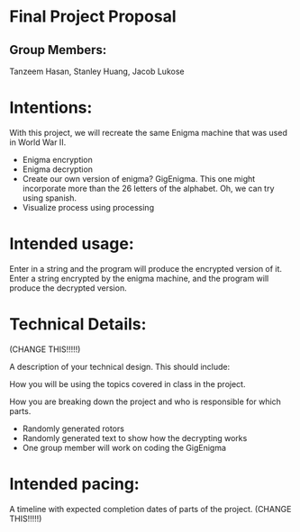 # Final Project Proposal

## Group Members:

Tanzeem Hasan, Stanley Huang, Jacob Lukose

# Intentions:

With this project, we will recreate the same Enigma machine that was used in World War II.
- Enigma encryption
- Enigma decryption
- Create our own version of enigma? GigEnigma. This one might incorporate more than the 26 letters of the alphabet. Oh, we can try using spanish.
- Visualize process using processing

# Intended usage:

Enter in a string and the program will produce the encrypted version of it. Enter a string encrypted by the enigma machine, and the program will produce the decrypted version.


# Technical Details:

(CHANGE THIS!!!!!)

A description of your technical design. This should include:

How you will be using the topics covered in class in the project.

How you are breaking down the project and who is responsible for which parts.

- Randomly generated rotors
- Randomly generated text to show how the decrypting works
- One group member will work on coding the GigEnigma

# Intended pacing:

A timeline with expected completion dates of parts of the project. (CHANGE THIS!!!!!)
